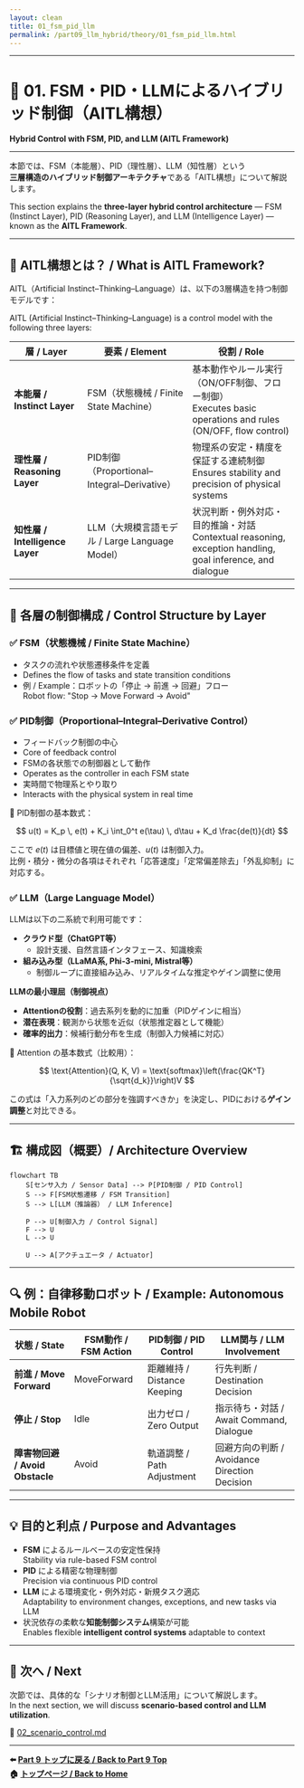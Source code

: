 ```yaml
---
layout: clean
title: 01_fsm_pid_llm
permalink: /part09_llm_hybrid/theory/01_fsm_pid_llm.html
---
```


---

# 🤖 01. FSM・PID・LLMによるハイブリッド制御（AITL構想）  
**Hybrid Control with FSM, PID, and LLM (AITL Framework)**

---

本節では、FSM（本能層）、PID（理性層）、LLM（知性層）という  
**三層構造のハイブリッド制御アーキテクチャ**である「AITL構想」について解説します。  

This section explains the **three-layer hybrid control architecture** — FSM (Instinct Layer), PID (Reasoning Layer), and LLM (Intelligence Layer) — known as the **AITL Framework**.

---

## 🧠 **AITL構想とは？ / What is AITL Framework?**

AITL（Artificial Instinct–Thinking–Language）は、以下の3層構造を持つ制御モデルです：  

AITL (Artificial Instinct–Thinking–Language) is a control model with the following three layers:

| **層 / Layer** | **要素 / Element** | **役割 / Role** |
|----|------|------|
| **本能層 / Instinct Layer** | FSM（状態機械 / Finite State Machine） | 基本動作やルール実行（ON/OFF制御、フロー制御）<br>Executes basic operations and rules (ON/OFF, flow control) |
| **理性層 / Reasoning Layer** | PID制御（Proportional–Integral–Derivative） | 物理系の安定・精度を保証する連続制御<br>Ensures stability and precision of physical systems |
| **知性層 / Intelligence Layer** | LLM（大規模言語モデル / Large Language Model） | 状況判断・例外対応・目的推論・対話<br>Contextual reasoning, exception handling, goal inference, and dialogue |

---

## 🧩 **各層の制御構成 / Control Structure by Layer**

### ✅ **FSM（状態機械 / Finite State Machine）**

- タスクの流れや状態遷移条件を定義  
- Defines the flow of tasks and state transition conditions  
- 例 / Example：ロボットの「停止 → 前進 → 回避」フロー  
  Robot flow: "Stop → Move Forward → Avoid"

### ✅ **PID制御（Proportional–Integral–Derivative Control）**

- フィードバック制御の中心  
- Core of feedback control  
- FSMの各状態での制御器として動作  
- Operates as the controller in each FSM state  
- 実時間で物理系とやり取り  
- Interacts with the physical system in real time

📐 PID制御の基本数式：  

$$
u(t) = K_p \, e(t) + K_i \int_0^t e(\tau) \, d\tau + K_d \frac{de(t)}{dt}
$$  

ここで $e(t)$ は目標値と現在値の偏差、$u(t)$ は制御入力。  
比例・積分・微分の各項はそれぞれ「応答速度」「定常偏差除去」「外乱抑制」に対応する。

### ✅ **LLM（Large Language Model）**

LLMは以下の二系統で利用可能です：  

- **クラウド型（ChatGPT等）**  
  - 設計支援、自然言語インタフェース、知識検索  
- **組み込み型（LLaMA系, Phi-3-mini, Mistral等）**  
  - 制御ループに直接組み込み、リアルタイムな推定やゲイン調整に使用  

**LLMの最小理屈（制御視点）**  
- **Attentionの役割**：過去系列を動的に加重（PIDゲインに相当）  
- **潜在表現**：観測から状態を近似（状態推定器として機能）  
- **確率的出力**：候補行動分布を生成（制御入力候補に対応）  

📐 Attention の基本数式（比較用）：  

$$
\text{Attention}(Q, K, V) = \text{softmax}\left(\frac{QK^T}{\sqrt{d_k}}\right)V
$$  

この式は「入力系列のどの部分を強調すべきか」を決定し、PIDにおける**ゲイン調整**と対比できる。

---

## 🏗️ **構成図（概要）/ Architecture Overview**

```mermaid
flowchart TB
    S[センサ入力 / Sensor Data] --> P[PID制御 / PID Control]
    S --> F[FSM状態遷移 / FSM Transition]
    S --> L[LLM（推論器） / LLM Inference]

    P --> U[制御入力 / Control Signal]
    F --> U
    L --> U

    U --> A[アクチュエータ / Actuator]
```

---

## 🔍 **例：自律移動ロボット / Example: Autonomous Mobile Robot**

| **状態 / State** | **FSM動作 / FSM Action** | **PID制御 / PID Control** | **LLM関与 / LLM Involvement** |
|------|---------|----------|----------|
| **前進 / Move Forward** | MoveForward | 距離維持 / Distance Keeping | 行先判断 / Destination Decision |
| **停止 / Stop** | Idle | 出力ゼロ / Zero Output | 指示待ち・対話 / Await Command, Dialogue |
| **障害物回避 / Avoid Obstacle** | Avoid | 軌道調整 / Path Adjustment | 回避方向の判断 / Avoidance Direction Decision |

---

## 💡 **目的と利点 / Purpose and Advantages**

- **FSM** によるルールベースの安定性保持  
  Stability via rule-based FSM control  
- **PID** による精密な物理制御  
  Precision via continuous PID control  
- **LLM** による環境変化・例外対応・新規タスク適応  
  Adaptability to environment changes, exceptions, and new tasks via LLM  
- 状況依存の柔軟な**知能制御システム**構築が可能  
  Enables flexible **intelligent control systems** adaptable to context

---

## 📁 **次へ / Next**

次節では、具体的な「シナリオ制御とLLM活用」について解説します。  
In the next section, we will discuss **scenario-based control and LLM utilization**.

📄 [02_scenario_control.md](https://samizo-aitl.github.io/EduController/part09_llm_hybrid/theory/02_scenario_control.html)

---

**⬅️ [Part 9 トップに戻る / Back to Part 9 Top](https://samizo-aitl.github.io/EduController/part09_llm_hybrid/)**  
**🏠 [トップページ / Back to Home](https://samizo-aitl.github.io/EduController/)**

